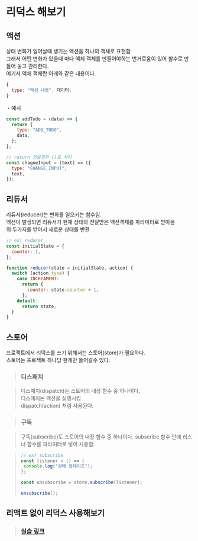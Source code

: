 # 리덕스 해보기

## 액션

상태 변화가 일어날때 생기는 액션을 하나의 객체로 표현함  
그래서 어떤 변화가 있을때 마다 액체 객체를 만들어야하는 번거로움이 있어 함수로 만들어 놓고 관리한다.  
여기서 액체 객체란 아래와 같은 내용이다.

```javascript
{
  type: "액션 내용", 데이터;
}
```

・예시

```javascript
const addTodo = (data) => {
  return {
    type: "ADD_TODO",
    data,
  };
};

// return 안쓸경우 ()로 처리
const chagneInput = (text) => ({
  type: "CHANGE_INPUT",
  text,
});
```

## 리듀서

리듀서(reducer)는 변화를 일으키는 함수임.  
액션이 발생되면 리듀서가 현재 상태와 전달받은 액션객체를 파라미터로 받아옴  
위 두가지를 받아서 새로운 상태를 반환

```javascript
// ex) reducer
const initialState = {
  counter: 1,
};

function reducer(state = initialState, action) {
  switch (action.type) {
    case INCREAMENT:
      return {
        counter: state.counter + 1,
      };
    default:
      return state;
  }
}
```

## 스토어

프로젝트에서 리덕스를 쓰기 위해서는 스토어(store)가 필요하다.  
스토어는 프로젝트 하나당 한개만 들어갈수 있다.

>### 디스패치

>디스패치(dispatch)는 스토어의 내장 함수 중 하나이다.  
>디스패치는 액션을 실행시킴  
>dispatch(action) 처럼 사용된다.

>### 구독

>구독(subscribe)도 스토어의 내장 함수 중 하나이다.
>subscribe 함수 안에 리스너 함수를 파라미터로 넣어 사용함.

>```javascript
>// ex) subscribe
>const listener = () => {
>  console.log("상태 업데이트");
>};
>
>const unsubscribe = store.subscribe(listener);
>
>unsubscribe();
>```

## 리액트 없이 리덕스 사용해보기
> ### [실습 링크](https://codesandbox.io/s/condescending-silence-p7l1kc?file=/index.html)
